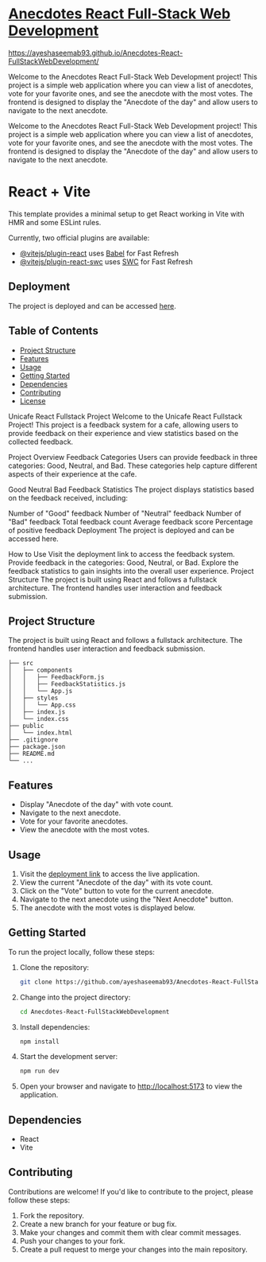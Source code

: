 # [Anecdotes React Full-Stack Web Development](https://ayeshaseemab93.github.io/Anecdotes-React-FullStackWebDevelopment/)
https://ayeshaseemab93.github.io/Anecdotes-React-FullStackWebDevelopment/

Welcome to the Anecdotes React Full-Stack Web Development project! This project is a simple web application where you can view a list of anecdotes, vote for your favorite ones, and see the anecdote with the most votes. The frontend is designed to display the "Anecdote of the day" and allow users to navigate to the next anecdote.

Welcome to the Anecdotes React Full-Stack Web Development project! This project is a simple web application where you can view a list of anecdotes, vote for your favorite ones, and see the anecdote with the most votes. The frontend is designed to display the "Anecdote of the day" and allow users to navigate to the next anecdote.

# React + Vite

This template provides a minimal setup to get React working in Vite with HMR and some ESLint rules.

Currently, two official plugins are available:

- [@vitejs/plugin-react](https://github.com/vitejs/vite-plugin-react/blob/main/packages/plugin-react/README.md) uses [Babel](https://babeljs.io/) for Fast Refresh
- [@vitejs/plugin-react-swc](https://github.com/vitejs/vite-plugin-react-swc) uses [SWC](https://swc.rs/) for Fast Refresh

## Deployment

The project is deployed and can be accessed [here](https://ayeshaseemab93.github.io/Anecdotes-React-FullStackWebDevelopment/).

## Table of Contents

- [Project Structure](#Project-Structure)
- [Features](#features)
- [Usage](#usage)
- [Getting Started](#getting-started)
- [Dependencies](#dependencies)
- [Contributing](#contributing)
- [License](#license)


Unicafe React Fullstack Project
Welcome to the Unicafe React Fullstack Project! This project is a feedback system for a cafe, allowing users to provide feedback on their experience and view statistics based on the collected feedback.

Project Overview
Feedback Categories
Users can provide feedback in three categories: Good, Neutral, and Bad. These categories help capture different aspects of their experience at the cafe.

Good
Neutral
Bad
Feedback Statistics
The project displays statistics based on the feedback received, including:

Number of "Good" feedback
Number of "Neutral" feedback
Number of "Bad" feedback
Total feedback count
Average feedback score
Percentage of positive feedback
Deployment
The project is deployed and can be accessed here.

How to Use
Visit the deployment link to access the feedback system.
Provide feedback in the categories: Good, Neutral, or Bad.
Explore the feedback statistics to gain insights into the overall user experience.
Project Structure
The project is built using React and follows a fullstack architecture. The frontend handles user interaction and feedback submission.

## Project Structure

The project is built using React and follows a fullstack architecture. The frontend handles user interaction and feedback submission.

```plaintext
├── src
│   ├── components
│   │   ├── FeedbackForm.js
│   │   ├── FeedbackStatistics.js
│   │   └── App.js
│   ├── styles
│   │   └── App.css
│   ├── index.js
│   └── index.css
├── public
│   └── index.html
├── .gitignore
├── package.json
├── README.md
└── ...
```

## Features

- Display "Anecdote of the day" with vote count.
- Navigate to the next anecdote.
- Vote for your favorite anecdotes.
- View the anecdote with the most votes.

## Usage

1. Visit the [deployment link](https://ayeshaseemab93.github.io/Anecdotes-React-FullStackWebDevelopment/) to access the live application.
2. View the current "Anecdote of the day" with its vote count.
3. Click on the "Vote" button to vote for the current anecdote.
4. Navigate to the next anecdote using the "Next Anecdote" button.
5. The anecdote with the most votes is displayed below.

## Getting Started

To run the project locally, follow these steps:

1. Clone the repository:

   ```bash
   git clone https://github.com/ayeshaseemab93/Anecdotes-React-FullStackWebDevelopment.git
   ```

2. Change into the project directory:

   ```bash
   cd Anecdotes-React-FullStackWebDevelopment
   ```

3. Install dependencies:

   ```bash
   npm install
   ```

4. Start the development server:

   ```bash
   npm run dev
   ```

5. Open your browser and navigate to [http://localhost:5173](http://localhost:5173) to view the application.

## Dependencies

- React
- Vite


## Contributing

Contributions are welcome! If you'd like to contribute to the project, please follow these steps:

1. Fork the repository.
2. Create a new branch for your feature or bug fix.
3. Make your changes and commit them with clear commit messages.
4. Push your changes to your fork.
5. Create a pull request to merge your changes into the main repository.


